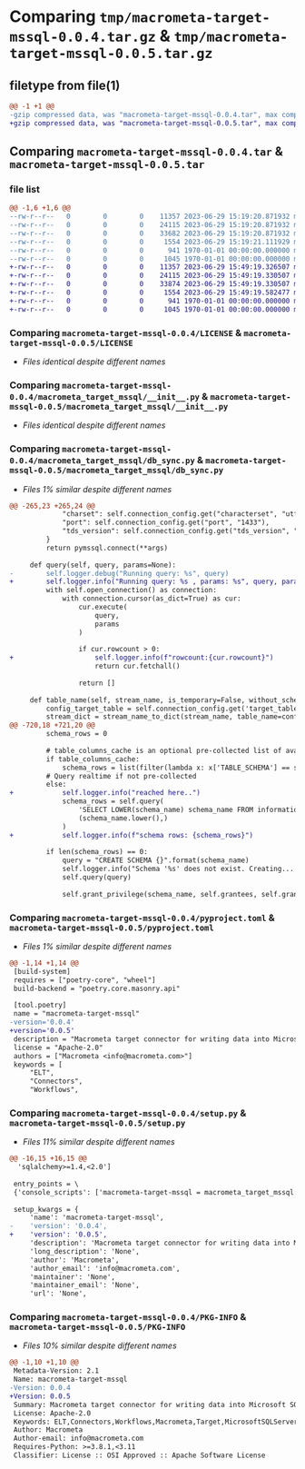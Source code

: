 # Comparing `tmp/macrometa-target-mssql-0.0.4.tar.gz` & `tmp/macrometa-target-mssql-0.0.5.tar.gz`

## filetype from file(1)

```diff
@@ -1 +1 @@
-gzip compressed data, was "macrometa-target-mssql-0.0.4.tar", max compression
+gzip compressed data, was "macrometa-target-mssql-0.0.5.tar", max compression
```

## Comparing `macrometa-target-mssql-0.0.4.tar` & `macrometa-target-mssql-0.0.5.tar`

### file list

```diff
@@ -1,6 +1,6 @@
--rw-r--r--   0        0        0    11357 2023-06-29 15:19:20.871932 macrometa-target-mssql-0.0.4/LICENSE
--rw-r--r--   0        0        0    24115 2023-06-29 15:19:20.871932 macrometa-target-mssql-0.0.4/macrometa_target_mssql/__init__.py
--rw-r--r--   0        0        0    33682 2023-06-29 15:19:20.871932 macrometa-target-mssql-0.0.4/macrometa_target_mssql/db_sync.py
--rw-r--r--   0        0        0     1554 2023-06-29 15:19:21.111929 macrometa-target-mssql-0.0.4/pyproject.toml
--rw-r--r--   0        0        0      941 1970-01-01 00:00:00.000000 macrometa-target-mssql-0.0.4/setup.py
--rw-r--r--   0        0        0     1045 1970-01-01 00:00:00.000000 macrometa-target-mssql-0.0.4/PKG-INFO
+-rw-r--r--   0        0        0    11357 2023-06-29 15:49:19.326507 macrometa-target-mssql-0.0.5/LICENSE
+-rw-r--r--   0        0        0    24115 2023-06-29 15:49:19.330507 macrometa-target-mssql-0.0.5/macrometa_target_mssql/__init__.py
+-rw-r--r--   0        0        0    33874 2023-06-29 15:49:19.330507 macrometa-target-mssql-0.0.5/macrometa_target_mssql/db_sync.py
+-rw-r--r--   0        0        0     1554 2023-06-29 15:49:19.582477 macrometa-target-mssql-0.0.5/pyproject.toml
+-rw-r--r--   0        0        0      941 1970-01-01 00:00:00.000000 macrometa-target-mssql-0.0.5/setup.py
+-rw-r--r--   0        0        0     1045 1970-01-01 00:00:00.000000 macrometa-target-mssql-0.0.5/PKG-INFO
```

### Comparing `macrometa-target-mssql-0.0.4/LICENSE` & `macrometa-target-mssql-0.0.5/LICENSE`

 * *Files identical despite different names*

### Comparing `macrometa-target-mssql-0.0.4/macrometa_target_mssql/__init__.py` & `macrometa-target-mssql-0.0.5/macrometa_target_mssql/__init__.py`

 * *Files identical despite different names*

### Comparing `macrometa-target-mssql-0.0.4/macrometa_target_mssql/db_sync.py` & `macrometa-target-mssql-0.0.5/macrometa_target_mssql/db_sync.py`

 * *Files 1% similar despite different names*

```diff
@@ -265,23 +265,24 @@
             "charset": self.connection_config.get("characterset", "utf8"),
             "port": self.connection_config.get("port", "1433"),
             "tds_version": self.connection_config.get("tds_version", "7.3")
         }
         return pymssql.connect(**args)
 
     def query(self, query, params=None):
-        self.logger.debug("Running query: %s", query)
+        self.logger.info("Running query: %s , params: %s", query, params)
         with self.open_connection() as connection:
             with connection.cursor(as_dict=True) as cur:
                 cur.execute(
                     query,
                     params
                 )
 
                 if cur.rowcount > 0:
+                    self.logger.info(f"rowcount:{cur.rowcount}")
                     return cur.fetchall()
 
                 return []
 
     def table_name(self, stream_name, is_temporary=False, without_schema=False):
         config_target_table = self.connection_config.get('target_table', '').strip()
         stream_dict = stream_name_to_dict(stream_name, table_name=config_target_table)
@@ -720,18 +721,20 @@
         schema_rows = 0
 
         # table_columns_cache is an optional pre-collected list of available objects in mssql
         if table_columns_cache:
             schema_rows = list(filter(lambda x: x['TABLE_SCHEMA'] == schema_name, table_columns_cache))
         # Query realtime if not pre-collected
         else:
+            self.logger.info("reached here..")
             schema_rows = self.query(
                 'SELECT LOWER(schema_name) schema_name FROM information_schema.schemata WHERE LOWER(schema_name) = %s',
                 (schema_name.lower(),)
             )
+            self.logger.info(f"schema rows: {schema_rows}")
 
         if len(schema_rows) == 0:
             query = "CREATE SCHEMA {}".format(schema_name)
             self.logger.info("Schema '%s' does not exist. Creating... %s", schema_name, query)
             self.query(query)
 
             self.grant_privilege(schema_name, self.grantees, self.grant_usage_on_schema)
```

### Comparing `macrometa-target-mssql-0.0.4/pyproject.toml` & `macrometa-target-mssql-0.0.5/pyproject.toml`

 * *Files 1% similar despite different names*

```diff
@@ -1,14 +1,14 @@
 [build-system]
 requires = ["poetry-core", "wheel"]
 build-backend = "poetry.core.masonry.api"
 
 [tool.poetry]
 name = "macrometa-target-mssql"
-version='0.0.4'
+version='0.0.5'
 description = "Macrometa target connector for writing data into Microsoft SQL Server."
 license = "Apache-2.0"
 authors = ["Macrometa <info@macrometa.com>"]
 keywords = [
     "ELT",
     "Connectors",
     "Workflows",
```

### Comparing `macrometa-target-mssql-0.0.4/setup.py` & `macrometa-target-mssql-0.0.5/setup.py`

 * *Files 11% similar despite different names*

```diff
@@ -16,15 +16,15 @@
  'sqlalchemy>=1.4,<2.0']
 
 entry_points = \
 {'console_scripts': ['macrometa-target-mssql = macrometa_target_mssql:main']}
 
 setup_kwargs = {
     'name': 'macrometa-target-mssql',
-    'version': '0.0.4',
+    'version': '0.0.5',
     'description': 'Macrometa target connector for writing data into Microsoft SQL Server.',
     'long_description': 'None',
     'author': 'Macrometa',
     'author_email': 'info@macrometa.com',
     'maintainer': 'None',
     'maintainer_email': 'None',
     'url': 'None',
```

### Comparing `macrometa-target-mssql-0.0.4/PKG-INFO` & `macrometa-target-mssql-0.0.5/PKG-INFO`

 * *Files 10% similar despite different names*

```diff
@@ -1,10 +1,10 @@
 Metadata-Version: 2.1
 Name: macrometa-target-mssql
-Version: 0.0.4
+Version: 0.0.5
 Summary: Macrometa target connector for writing data into Microsoft SQL Server.
 License: Apache-2.0
 Keywords: ELT,Connectors,Workflows,Macrometa,Target,MicrosoftSQLServer
 Author: Macrometa
 Author-email: info@macrometa.com
 Requires-Python: >=3.8.1,<3.11
 Classifier: License :: OSI Approved :: Apache Software License
```

